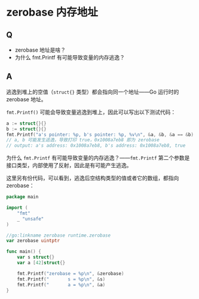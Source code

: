 # zerobase 内存地址

## Q

- zerobase 地址是啥？
- 为什么 fmt.Printf 有可能导致变量的内存逃逸？

## A

逃逸到堆上的空值（`struct{}` 类型）都会指向同一个地址——Go 运行时的 zerobase 地址。

`fmt.Printf()` 可能会导致变量逃逸到堆上，因此可以写出以下测试代码：

```go
a := struct{}{}
b := struct{}{}
fmt.Printf("a's pointer: %p, b's pointer: %p, %v\n", &a, &b, &a == &b)
// a, b 可能发生逃逸，导致打印 true，0x1008a7eb8 即为 zerobase
// output: a's address: 0x1008a7eb8, b's address: 0x1008a7eb8, true
```

为什么 `fmt.Printf` 有可能导致变量的内存逃逸？——`fmt.Printf` 第二个参数是接口类型，内部使用了反射，因此是有可能产生逃逸。

这里另有份代码，可以看到，逃逸后空结构类型的值或者它的数组，都指向 zerobase：

```go
package main

import (
	"fmt"
	_ "unsafe"
)

//go:linkname zerobase runtime.zerobase
var zerobase uintptr

func main() {
	var s struct{}
	var a [42]struct{}

	fmt.Printf("zerobase = %p\n", &zerobase)
	fmt.Printf("       s = %p\n", &s)
	fmt.Printf("       a = %p\n", &a)
}
```